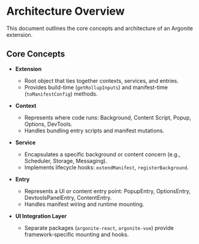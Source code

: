 # Architecture Overview

This document outlines the core concepts and architecture of an Argonite extension.

## Core Concepts

- **Extension**  
  - Root object that ties together contexts, services, and entries.
  - Provides build-time (`getRollupInputs`) and manifest-time (`toManifestConfig`) methods.

- **Context**  
  - Represents where code runs: Background, Content Script, Popup, Options, DevTools.
  - Handles bundling entry scripts and manifest mutations.

- **Service**  
  - Encapsulates a specific background or content concern (e.g., Scheduler, Storage, Messaging).
  - Implements lifecycle hooks: `extendManifest`, `registerBackground`.

- **Entry**  
  - Represents a UI or content entry point: PopupEntry, OptionsEntry, DevtoolsPanelEntry, ContentEntry.
  - Handles manifest wiring and runtime mounting.

- **UI Integration Layer**  
  - Separate packages (`argonite-react`, `argonite-vue`) provide framework-specific mounting and hooks.